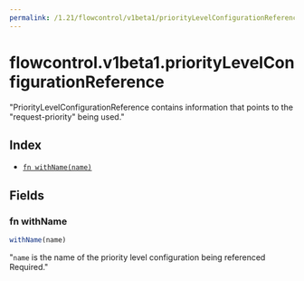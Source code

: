 ```yaml
---
permalink: /1.21/flowcontrol/v1beta1/priorityLevelConfigurationReference/
---
```


# flowcontrol.v1beta1.priorityLevelConfigurationReference

"PriorityLevelConfigurationReference contains information that points to the \"request-priority\" being used."

## Index

* [`fn withName(name)`](#fn-withname)

## Fields

### fn withName

```ts
withName(name)
```

"`name` is the name of the priority level configuration being referenced Required."